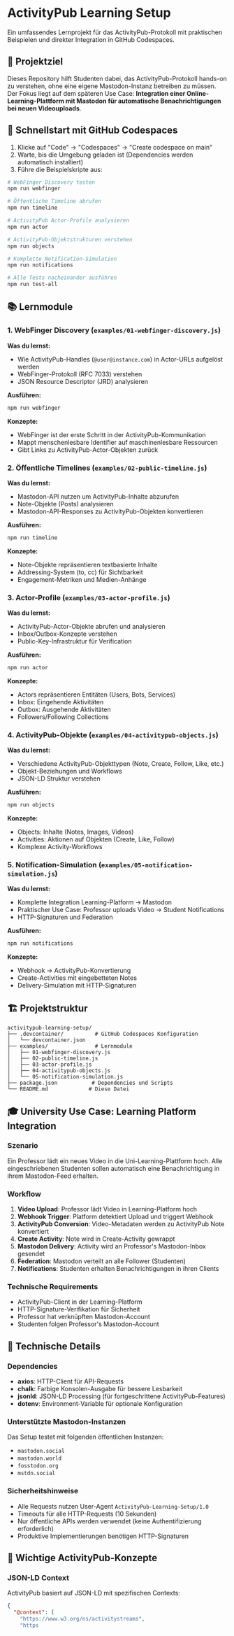 # ActivityPub Learning Setup

Ein umfassendes Lernprojekt für das ActivityPub-Protokoll mit praktischen Beispielen und direkter Integration in GitHub Codespaces.

## 🎯 Projektziel

Dieses Repository hilft Studenten dabei, das ActivityPub-Protokoll hands-on zu verstehen, ohne eine eigene Mastodon-Instanz betreiben zu müssen. Der Fokus liegt auf dem späteren Use Case: **Integration einer Online-Learning-Plattform mit Mastodon für automatische Benachrichtigungen bei neuen Videouploads**.

## 🚀 Schnellstart mit GitHub Codespaces

1. Klicke auf "Code" → "Codespaces" → "Create codespace on main"
2. Warte, bis die Umgebung geladen ist (Dependencies werden automatisch installiert)
3. Führe die Beispielskripte aus:

```bash
# WebFinger Discovery testen
npm run webfinger

# Öffentliche Timeline abrufen
npm run timeline

# ActivityPub Actor-Profile analysieren
npm run actor

# ActivityPub-Objektstrukturen verstehen
npm run objects

# Komplette Notification-Simulation
npm run notifications

# Alle Tests nacheinander ausführen
npm run test-all
```

## 📚 Lernmodule

### 1. WebFinger Discovery (`examples/01-webfinger-discovery.js`)

**Was du lernst:**
- Wie ActivityPub-Handles (`@user@instance.com`) in Actor-URLs aufgelöst werden
- WebFinger-Protokoll (RFC 7033) verstehen
- JSON Resource Descriptor (JRD) analysieren

**Ausführen:**
```bash
npm run webfinger
```

**Konzepte:**
- WebFinger ist der erste Schritt in der ActivityPub-Kommunikation
- Mappt menschenlesbare Identifier auf maschinenlesbare Ressourcen
- Gibt Links zu ActivityPub-Actor-Objekten zurück

### 2. Öffentliche Timelines (`examples/02-public-timeline.js`)

**Was du lernst:**
- Mastodon-API nutzen um ActivityPub-Inhalte abzurufen
- Note-Objekte (Posts) analysieren
- Mastodon-API-Responses zu ActivityPub-Objekten konvertieren

**Ausführen:**
```bash
npm run timeline
```

**Konzepte:**
- Note-Objekte repräsentieren textbasierte Inhalte
- Addressing-System (to, cc) für Sichtbarkeit
- Engagement-Metriken und Medien-Anhänge

### 3. Actor-Profile (`examples/03-actor-profile.js`)

**Was du lernst:**
- ActivityPub-Actor-Objekte abrufen und analysieren
- Inbox/Outbox-Konzepte verstehen
- Public-Key-Infrastruktur für Verification

**Ausführen:**
```bash
npm run actor
```

**Konzepte:**
- Actors repräsentieren Entitäten (Users, Bots, Services)
- Inbox: Eingehende Aktivitäten
- Outbox: Ausgehende Aktivitäten
- Followers/Following Collections

### 4. ActivityPub-Objekte (`examples/04-activitypub-objects.js`)

**Was du lernst:**
- Verschiedene ActivityPub-Objekttypen (Note, Create, Follow, Like, etc.)
- Objekt-Beziehungen und Workflows
- JSON-LD Struktur verstehen

**Ausführen:**
```bash
npm run objects
```

**Konzepte:**
- Objects: Inhalte (Notes, Images, Videos)
- Activities: Aktionen auf Objekten (Create, Like, Follow)
- Komplexe Activity-Workflows

### 5. Notification-Simulation (`examples/05-notification-simulation.js`)

**Was du lernst:**
- Komplette Integration Learning-Platform → Mastodon
- Praktischer Use Case: Professor uploads Video → Student Notifications
- HTTP-Signaturen und Federation

**Ausführen:**
```bash
npm run notifications
```

**Konzepte:**
- Webhook → ActivityPub-Konvertierung
- Create-Activities mit eingebetteten Notes
- Delivery-Simulation mit HTTP-Signaturen

## 🏗️ Projektstruktur

```
activitypub-learning-setup/
├── .devcontainer/          # GitHub Codespaces Konfiguration
│   └── devcontainer.json
├── examples/               # Lernmodule
│   ├── 01-webfinger-discovery.js
│   ├── 02-public-timeline.js
│   ├── 03-actor-profile.js
│   ├── 04-activitypub-objects.js
│   └── 05-notification-simulation.js
├── package.json           # Dependencies und Scripts
└── README.md             # Diese Datei
```

## 🎓 University Use Case: Learning Platform Integration

### Szenario
Ein Professor lädt ein neues Video in die Uni-Learning-Plattform hoch. Alle eingeschriebenen Studenten sollen automatisch eine Benachrichtigung in ihrem Mastodon-Feed erhalten.

### Workflow
1. **Video Upload**: Professor lädt Video in Learning-Platform hoch
2. **Webhook Trigger**: Platform detektiert Upload und triggert Webhook
3. **ActivityPub Conversion**: Video-Metadaten werden zu ActivityPub Note konvertiert
4. **Create Activity**: Note wird in Create-Activity gewrappt
5. **Mastodon Delivery**: Activity wird an Professor's Mastodon-Inbox gesendet
6. **Federation**: Mastodon verteilt an alle Follower (Studenten)
7. **Notifications**: Studenten erhalten Benachrichtigungen in ihren Clients

### Technische Requirements
- ActivityPub-Client in der Learning-Platform
- HTTP-Signature-Verifikation für Sicherheit
- Professor hat verknüpften Mastodon-Account
- Studenten folgen Professor's Mastodon-Account

## 🔧 Technische Details

### Dependencies
- **axios**: HTTP-Client für API-Requests
- **chalk**: Farbige Konsolen-Ausgabe für bessere Lesbarkeit
- **jsonld**: JSON-LD Processing (für fortgeschrittene ActivityPub-Features)
- **dotenv**: Environment-Variable für optionale Konfiguration

### Unterstützte Mastodon-Instanzen
Das Setup testet mit folgenden öffentlichen Instanzen:
- `mastodon.social`
- `mastodon.world`
- `fosstodon.org`
- `mstdn.social`

### Sicherheitshinweise
- Alle Requests nutzen User-Agent `ActivityPub-Learning-Setup/1.0`
- Timeouts für alle HTTP-Requests (10 Sekunden)
- Nur öffentliche APIs werden verwendet (keine Authentifizierung erforderlich)
- Produktive Implementierungen benötigen HTTP-Signaturen

## 📖 Wichtige ActivityPub-Konzepte

### JSON-LD Context
ActivityPub basiert auf JSON-LD mit spezifischen Contexts:
```json
{
  "@context": [
    "https://www.w3.org/ns/activitystreams",
    "https